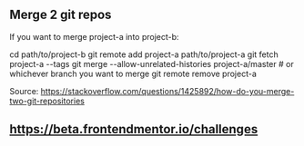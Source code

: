## Merge 2 git repos
If you want to merge project-a into project-b:

cd path/to/project-b
git remote add project-a path/to/project-a
git fetch project-a --tags
git merge --allow-unrelated-histories project-a/master # or whichever branch you want to merge
git remote remove project-a

Source: https://stackoverflow.com/questions/1425892/how-do-you-merge-two-git-repositories

## https://beta.frontendmentor.io/challenges
